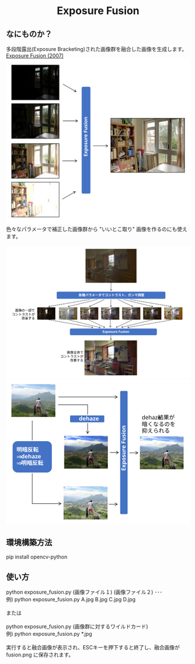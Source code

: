 <html lang="ja">
    <head>
        <meta charset="utf-8" />
    </head>
    <body>
        <h1><center>Exposure Fusion</center></h1>
        <h2>なにものか？</h2>
        <p>
            多段階露出(Exposure Bracketing)された画像群を融合した画像を生成します。<br>
            <a href="https://www.researchgate.net/profile/Tom-Mertens/publication/4295602_Exposure_Fusion/links/53f716940cf2888a7497691d/Exposure-Fusion.pdf
">Exposure Fusion (2007)</a><br>
            <img src="images/ExposureFusion.svg">
            <br>
            色々なパラメータで補正した画像群から "いいとこ取り" 画像を作るのにも使えます。<br>
            <br>
            <img src="images/ExposureFusion2.svg"><br>
            <img src="images/ExposureFusion3.svg">
        </p>
        <h2>環境構築方法</h2>
        <p>
            pip install opencv-python 
        </p>
        <h2>使い方</h2>
        <p>
            python  exposure_fusion.py  (画像ファイル１)  (画像ファイル２) ･･･<br>
            例) python exposure_fusion.py A.jpg B.jpg C.jpg D.jpg<br>
            <br>
            または<br>
            <br>
            python  exposure_fusion.py (画像群に対するワイルドカード)<br>
            例) python exposure_fusion.py *.jpg<br>
            <br>
            実行すると融合画像が表示され、ESCキーを押下すると終了し、融合画像が fusion.png に保存されます。<br>
        </p>
    </body>
</html>
